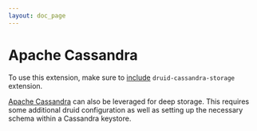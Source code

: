 ```yaml
---
layout: doc_page
---
```


<!--
  ~ Licensed to the Apache Software Foundation (ASF) under one
  ~ or more contributor license agreements.  See the NOTICE file
  ~ distributed with this work for additional information
  ~ regarding copyright ownership.  The ASF licenses this file
  ~ to you under the Apache License, Version 2.0 (the
  ~ "License"); you may not use this file except in compliance
  ~ with the License.  You may obtain a copy of the License at
  ~
  ~   http://www.apache.org/licenses/LICENSE-2.0
  ~
  ~ Unless required by applicable law or agreed to in writing,
  ~ software distributed under the License is distributed on an
  ~ "AS IS" BASIS, WITHOUT WARRANTIES OR CONDITIONS OF ANY
  ~ KIND, either express or implied.  See the License for the
  ~ specific language governing permissions and limitations
  ~ under the License.
  -->

# Apache Cassandra

To use this extension, make sure to [include](../../operations/including-extensions.html) `druid-cassandra-storage` extension.

[Apache Cassandra](http://www.datastax.com/what-we-offer/products-services/datastax-enterprise/apache-cassandra) can also 
be leveraged for deep storage.  This requires some additional druid configuration as well as setting up the necessary 
schema within a Cassandra keystore.
